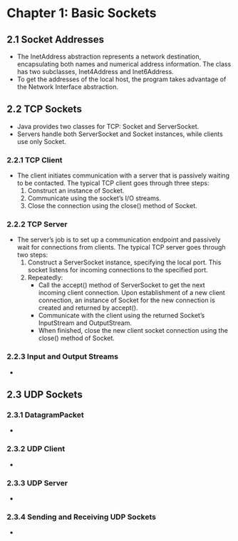 # Chapter 1: Basic Sockets
## 2.1 Socket Addresses
- The InetAddress abstraction represents a network destination, encapsulating both names and numerical address information. The class has two subclasses, Inet4Address and Inet6Address.
- To get the addresses of the local host, the program takes advantage of the Network Interface abstraction.
## 2.2 TCP Sockets
- Java provides two classes for TCP: Socket and ServerSocket.
- Servers handle both ServerSocket and Socket instances, while clients use only Socket.
### 2.2.1 TCP Client
- The client initiates communication with a server that is passively waiting to be contacted. The
typical TCP client goes through three steps:
  1. Construct an instance of Socket.
  2. Communicate using the socket’s I/O streams.
  3. Close the connection using the close() method of Socket.
### 2.2.2 TCP Server
- The server’s job is to set up a communication endpoint and passively wait for connections from clients. The typical TCP server goes through two steps:
   1. Construct a ServerSocket instance, specifying the local port. This socket listens for incoming connections to the specified port. 
   2. Repeatedly:
      - Call the accept() method of ServerSocket to get the next incoming client connection. Upon establishment of a new client connection, an instance of Socket for the new connection is created and returned by accept(). 
      - Communicate with the client using the returned Socket’s InputStream and OutputStream.
      - When finished, close the new client socket connection using the close() method of Socket.
### 2.2.3 Input and Output Streams
- 
## 2.3 UDP Sockets
### 2.3.1 DatagramPacket
- 
### 2.3.2 UDP Client
- 
### 2.3.3 UDP Server
- 
### 2.3.4 Sending and Receiving UDP Sockets
- 
